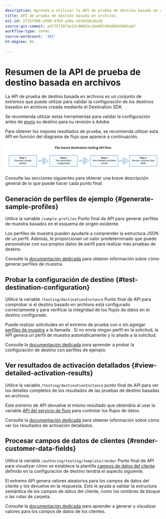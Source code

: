 ```yaml
---
description: Aprenda a utilizar la API de prueba de destino basada en archivos para validar la configuración de los destinos basados en archivos creada mediante el Destination SDK.
title: API de prueba de destino basada en archivos
exl-id: 2733fd00-af08-4763-a30e-a53ee56c0a19
source-git-commit: adf75720f3e13c066b5c244d6749dd0939865a6f
workflow-type: tm+mt
source-wordcount: '381'
ht-degree: 0%

---
```



# Resumen de la API de prueba de destino basada en archivos

La API de prueba de destino basada en archivos es un conjunto de extremos que puede utilizar para validar la configuración de los destinos basados en archivos creada mediante el Destination SDK.

Se recomienda utilizar estas herramientas para validar la configuración antes de [envío](../../guides/submit-destination.md) su destino para su revisión a Adobe.

Para obtener los mejores resultados de prueba, se recomienda utilizar esta API en función del diagrama de flujo que aparece a continuación.

![Diagrama que muestra el flujo de prueba de destino recomendado](../../assets/testing-api/batch-destinations/file-based-testing-flow.png)

Consulte las secciones siguientes para obtener una breve descripción general de lo que puede hacer cada punto final.

## Generación de perfiles de ejemplo {#generate-sample-profiles}

Utilice la variable `/sample-profiles` Punto final de API para generar perfiles de muestra basados en el esquema de origen existente.

Los perfiles de muestra pueden ayudarle a comprender la estructura JSON de un perfil. Además, le proporcionan un valor predeterminado que puede personalizar con sus propios datos de perfil para realizar más pruebas de destino.

Consulte la [documentación dedicada](file-based-sample-profile-generation-api.md) para obtener información sobre cómo generar perfiles de muestra.

## Probar la configuración de destino {#test-destination-configuration}

Utilice la variable `/testing/destinationInstance` Punto final de API para comprobar si el destino basado en archivos está configurado correctamente y para verificar la integridad de los flujos de datos en el destino configurado.

Puede realizar solicitudes en el extremo de prueba con o sin agregar [perfiles de muestra](file-based-sample-profile-generation-api.md) a la llamada . Si no envía ningún perfil en la solicitud, la API genera un perfil de muestra automáticamente y lo añade a la solicitud.

Consulte la [documentación dedicada](file-based-destination-testing-api.md) para aprender a probar la configuración de destino con perfiles de ejemplo.

## Ver resultados de activación detallados {#view-detailed-activation-results}

Utilice la variable `/testing/destinationInstance` punto final de API para ver los detalles completos de los resultados de las pruebas de destino basadas en archivos.

Este extremo de API devuelve el mismo resultado que obtendría al usar la variable [API del servicio de flujo](../../../api/update-destination-dataflows.md) para controlar los flujos de datos.

Consulte la [documentación dedicada](file-based-destination-results-api.md) para obtener información sobre cómo ver los resultados de activación detallados.

## Procesar campos de datos de clientes {#render-customer-data-fields}

Utilice la variable `/authoring/testing/template/render` Punto final de API para visualizar cómo se establece la plantilla [campos de datos del cliente](../../functionality/destination-configuration/customer-data-fields.md) definido en la configuración de destino tendría el aspecto siguiente.

El extremo API genera valores aleatorios para los campos de datos del cliente y los devuelve en la respuesta. Esto le ayuda a validar la estructura semántica de los campos de datos del cliente, como los nombres de bloque o las rutas de carpeta.

Consulte la [documentación dedicada](file-based-render-template-api.md) para aprender a generar y visualizar valores para los campos de datos de los clientes.
